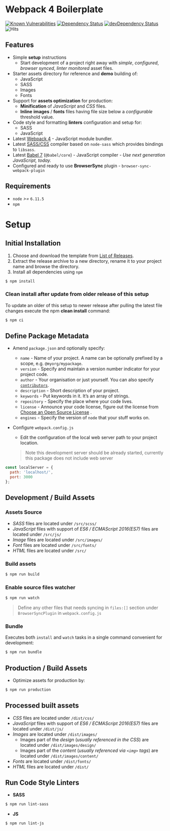 # Webpack 4 Boilerplate

[![Known Vulnerabilities](https://snyk.io/test/github/WeAreAthlon/frontend-webpack-boilerplate/badge.svg?targetFile=package.json)](https://snyk.io/test/github/WeAreAthlon/frontend-webpack-boilerplate?targetFile=package.json)
[![Dependency Status](https://david-dm.org/WeAreAthlon/frontend-webpack-boilerplate.svg)](https://david-dm.org/WeAreAthlon/frontend-webpack-boilerplate) 
[![devDependency Status](https://david-dm.org/WeAreAthlon/frontend-webpack-boilerplate/dev-status.svg)](https://david-dm.org/WeAreAthlon/frontend-webpack-boilerplate?type=dev)
![Hits](http://hits.dwyl.io/weareathlon/frontend-webpack-boilerplate.svg)

## Features

* Simple **setup** instructions
  * Start development of a project right away with *simple*, *configured*, *browser synced*, *linter monitored* asset files.
* Starter assets directory for reference and **demo** building of:
  * JavaScript
  * SASS
  * Images
  * Fonts
* Support for **assets optimization** for production:
  * **Minification** of *JavaScript* and *CSS* files.
  * **Inline** **images** / **fonts** files having file size below a *configurable* threshold value.
* Code style and formatting **linters** configuration and setup for:
  * SASS
  * JavaScript
* Latest [Webpack 4](https://github.com/webpack/webpack) - JavaScript module bundler.
* Latest [SASS/CSS](https://github.com/sass/node-sass) compiler based on `node-sass` which provides bindings to `libsass`.
* Latest [Babel 7](https://github.com/babel/babel) (`@babel/core`) - JavaScript compiler - _Use next generation JavaScript, today._
* Configured and ready to use **BrowserSync** plugin - `browser-sync-webpack-plugin`

## Requirements

* `node` _>=_ `6.11.5`
* `npm`

# Setup

## Initial Installation

1. Choose and download the template from [List of Releases](https://github.com/WeAreAthlon/frontend-webpack-boilerplate/releases).
1. Extract the release archive to a new directory, rename it to your project name and browse the directory.
1. Install all dependencies using `npm`

```sh 
$ npm install
```

### Clean install after update from older release of this setup

To update an older of this setup to newer release after pulling the latest file changes execute the npm **clean install** command:

```sh
$ npm ci
```

## Define Package Metadata

* Amend `package.json` and optionally specify:
    * `name` - Name of your project. A name can be optionally prefixed by a scope, e.g. `@myorg/mypackage`.
    * `version` - Specify and maintain a version number indicator for your project code.
    * `author` - Your organisation or just yourself. You can also specify [`contributors`](https://docs.npmjs.com/files/package.json#people-fields-author-contributors).
    * `description` - Short description of your project.
    * `keywords` - Put keywords in it. It’s an array of strings.
    * `repository` - Specify the place where your code lives.
    * `license` - Announce your code license, figure out the license from [Choose an Open Source License](https://choosealicense.com) .
    * `engines` - Specify the version of `node` that your stuff works on.
* Configure `webpack.config.js`
    * Edit the configuration of the local web server path to your project location.
    
    > Note this development server should be already started, currently this package does not include web server

```js
const localServer = {
  path: 'localhost/',
  port: 3000
};
```

## Development / Build Assets

### Assets Source

* _SASS_ files are located under `/src/scss/`
* _JavaScript_ files with support of _ES6 / ECMAScript 2016(ES7)_ files are located under `/src/js/`
* _Image_ files are located under `/src/images/`
* _Font_ files are located under `/src/fonts/`
* _HTML_ files are located under `/src/`

### Build assets

```sh
$ npm run build
```

### Enable source files watcher

```sh
$ npm run watch
```

> Define any other files that needs syncing in `files:[]` section under `BrowserSyncPlugin` in `webpack.config.js`

### Bundle

Executes both `install` and `watch` tasks in a single command convenient for development:

```sh
$ npm run bundle
```

## Production / Build Assets

* Optimize assets for production by:

```sh
$ npm run production
```

## Processed built assets

* _CSS_ files are located under `/dist/css/`
* _JavaScript_ files with support of _ES6 / ECMAScript 2016(ES7)_ files are located under `/dist/js/`
* _Images_ are located under `/dist/images/`
  * Images part of the _design_ (_usually referenced in the CSS_) are located under `/dist/images/design/`
  * Images part of the _content_ (_usually referenced via `<img>` tags_) are located under `/dist/images/content/`
* _Fonts_ are located under `/dist/fonts/`
* _HTML_ files are located under `/dist/`

## Run Code Style Linters

* **SASS**

```sh
$ npm run lint-sass
```
* **JS**

```sh
$ npm run lint-js
```

